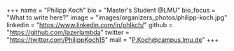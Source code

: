 +++ 
name = "Philipp Koch"
bio = "Master's Student @LMU"
bio_focus = "What to write here?"
image = "images/organizers_photos/philipp-koch.jpg"
linkedin = "https://www.linkedin.com/in/phlkch/"
github = "https://github.com/lazerlambda"
twitter = "https://twitter.com/PhilippKoch15"
mail = "P.Koch@campus.lmu.de"
+++
